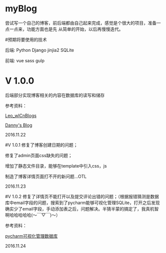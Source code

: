 # myBlog

尝试写一个自己的博客，前后端都由自己起来完成，感觉是个很大的项目，准备一点一点来，功能方面也是先 从简单的开始，以后再慢慢迭代。

#预期将要使用的技术

后端: Python Django jinjia2 SQLite 

前端: vue sass gulp 

# V 1.0.0
后端部分实现博客相关的内容在数据库的读写和储存

参考资料：

[Leo_wlCnBlogs](http://www.cnblogs.com/Leo_wl/p/5824541.html "Title")

[Danny's Blog](http://www.dannysite.com/blog/?cat=3 "Title")


2016.11.22

#V 1.0.1
修复了博客创建日期的问题；

修复了admin页面css缺失的问题；

增加了静态文件目录，能够在template中引入css，js

制造了博客详情页面打不开的新问题...OTL

2016.11.23

#V 1.0.2
修复了详情页不能打开以及提交评论出错的问题；（根据报错猜测是数据库中email字段的问题，搜索到了pycharm能够可视化管理SQLite，打开之后发现确实少了email字段，手动添加表之后，问题解决。半猜半蒙的搞定了，我真机智啊哈哈哈哈哈(～￣▽￣)～）

参考资料：

[pycharm可视化管理数据库](http://www.thinksaas.cn/topics/0/499/499418.html "Title")

2016.11.24